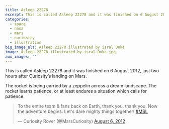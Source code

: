 ```yaml
---
title: Asleep 22278
excerpt: This is called Asleep 22278 and it was finished on 6 August 2012, just two hours after Curiosity’s landing on Mars.
categories:
  - space
  - nasa
  - mars
  - curiosity
  - illustration
big_image_alt: Asleep 22278 illustrated by isral Duke
image: Asleep-22278-illustrated-by-isral-Duke.jpg
aux_images: ""
---
```

This is called Asleep 22278 and it was finished on 6 August 2012, just two hours after Curiosity’s landing on Mars.

The rocket is being carried by a zeppelin across a dream landscape. The rocket learns patience, or at least endures a situation which calls for patience.

<blockquote class="twitter-tweet" lang="en"><p lang="en" dir="ltr">To the entire team &amp; fans back on Earth, thank you, thank you. Now the adventure begins. Let&#39;s dare mighty things together! <a href="https://twitter.com/hashtag/MSL?src=hash">#MSL</a></p>&mdash; Curiosity Rover (@MarsCuriosity) <a href="https://twitter.com/MarsCuriosity/status/232364745250979841">August 6, 2012</a></blockquote>
<script async src="//platform.twitter.com/widgets.js" charset="utf-8"></script>